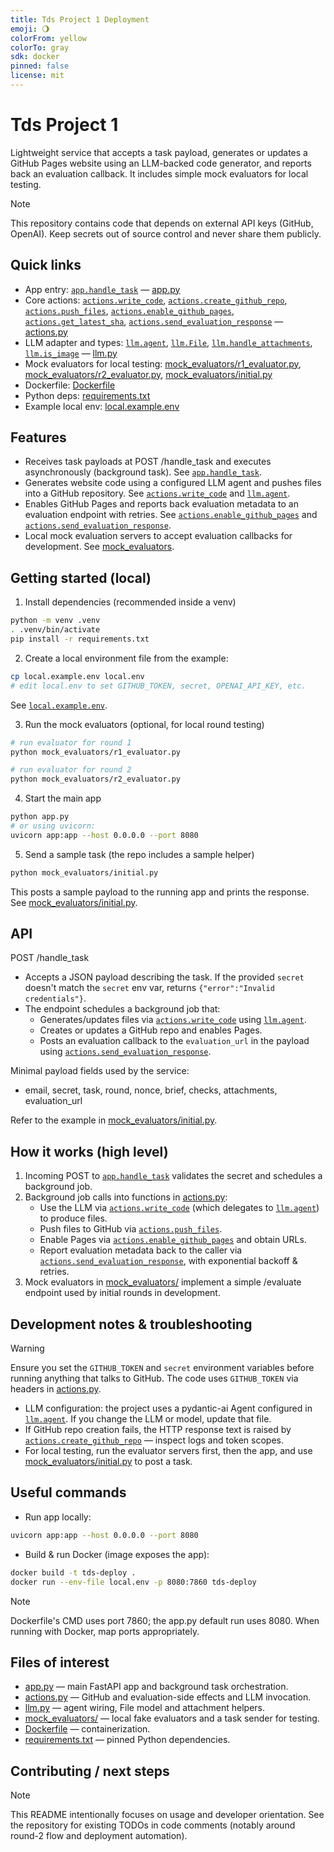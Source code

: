 ```yaml
---
title: Tds Project 1 Deployment
emoji: 🌖
colorFrom: yellow
colorTo: gray
sdk: docker
pinned: false
license: mit
---
```


# Tds Project 1

Lightweight service that accepts a task payload, generates or updates a GitHub Pages website using an LLM-backed code generator, and reports back an evaluation callback. It includes simple mock evaluators for local testing.

> [!note]
> This repository contains code that depends on external API keys (GitHub, OpenAI). Keep secrets out of source control and never share them publicly.

## Quick links
- App entry: [`app.handle_task`](app.py) — [app.py](app.py)  
- Core actions: [`actions.write_code`](actions.py), [`actions.create_github_repo`](actions.py), [`actions.push_files`](actions.py), [`actions.enable_github_pages`](actions.py), [`actions.get_latest_sha`](actions.py), [`actions.send_evaluation_response`](actions.py) — [actions.py](actions.py)  
- LLM adapter and types: [`llm.agent`](llm.py), [`llm.File`](llm.py), [`llm.handle_attachments`](llm.py), [`llm.is_image`](llm.py) — [llm.py](llm.py)  
- Mock evaluators for local testing: [mock_evaluators/r1_evaluator.py](mock_evaluators/r1_evaluator.py), [mock_evaluators/r2_evaluator.py](mock_evaluators/r2_evaluator.py), [mock_evaluators/initial.py](mock_evaluators/initial.py)  
- Dockerfile: [Dockerfile](Dockerfile)  
- Python deps: [requirements.txt](requirements.txt)  
- Example local env: [local.example.env](local.example.env)

## Features
- Receives task payloads at POST /handle_task and executes asynchronously (background task). See [`app.handle_task`](app.py).
- Generates website code using a configured LLM agent and pushes files into a GitHub repository. See [`actions.write_code`](actions.py) and [`llm.agent`](llm.py).
- Enables GitHub Pages and reports back evaluation metadata to an evaluation endpoint with retries. See [`actions.enable_github_pages`](actions.py) and [`actions.send_evaluation_response`](actions.py).
- Local mock evaluation servers to accept evaluation callbacks for development. See [mock_evaluators](mock_evaluators/).

## Getting started (local)

1. Install dependencies (recommended inside a venv)
```sh
python -m venv .venv
. .venv/bin/activate
pip install -r requirements.txt
```

2. Create a local environment file from the example:
```sh
cp local.example.env local.env
# edit local.env to set GITHUB_TOKEN, secret, OPENAI_API_KEY, etc.
```
See [`local.example.env`](local.example.env).

3. Run the mock evaluators (optional, for local round testing)
```sh
# run evaluator for round 1
python mock_evaluators/r1_evaluator.py

# run evaluator for round 2
python mock_evaluators/r2_evaluator.py
```

4. Start the main app
```sh
python app.py
# or using uvicorn:
uvicorn app:app --host 0.0.0.0 --port 8080
```

5. Send a sample task (the repo includes a sample helper)
```sh
python mock_evaluators/initial.py
```
This posts a sample payload to the running app and prints the response. See [mock_evaluators/initial.py](mock_evaluators/initial.py).

## API

POST /handle_task
- Accepts a JSON payload describing the task. If the provided `secret` doesn't match the `secret` env var, returns `{"error":"Invalid credentials"}`.
- The endpoint schedules a background job that:
  - Generates/updates files via [`actions.write_code`](actions.py) using [`llm.agent`](llm.py).
  - Creates or updates a GitHub repo and enables Pages.
  - Posts an evaluation callback to the `evaluation_url` in the payload using [`actions.send_evaluation_response`](actions.py).

Minimal payload fields used by the service:
- email, secret, task, round, nonce, brief, checks, attachments, evaluation_url

Refer to the example in [mock_evaluators/initial.py](mock_evaluators/initial.py).

## How it works (high level)
1. Incoming POST to [`app.handle_task`](app.py) validates the secret and schedules a background job.
2. Background job calls into functions in [actions.py](actions.py):
   - Use the LLM via [`actions.write_code`](actions.py) (which delegates to [`llm.agent`](llm.py)) to produce files.
   - Push files to GitHub via [`actions.push_files`](actions.py).
   - Enable Pages via [`actions.enable_github_pages`](actions.py) and obtain URLs.
   - Report evaluation metadata back to the caller via [`actions.send_evaluation_response`](actions.py), with exponential backoff & retries.
3. Mock evaluators in [mock_evaluators/](mock_evaluators/) implement a simple /evaluate endpoint used by initial rounds in development.

## Development notes & troubleshooting

> [!warning]
> Ensure you set the `GITHUB_TOKEN` and `secret` environment variables before running anything that talks to GitHub. The code uses `GITHUB_TOKEN` via headers in [actions.py](actions.py).

- LLM configuration: the project uses a pydantic-ai Agent configured in [`llm.agent`](llm.py). If you change the LLM or model, update that file.
- If GitHub repo creation fails, the HTTP response text is raised by [`actions.create_github_repo`](actions.py) — inspect logs and token scopes.
- For local testing, run the evaluator servers first, then the app, and use [mock_evaluators/initial.py](mock_evaluators/initial.py) to post a task.

## Useful commands

- Run app locally:
```sh
uvicorn app:app --host 0.0.0.0 --port 8080
```

- Build & run Docker (image exposes the app):
```sh
docker build -t tds-deploy .
docker run --env-file local.env -p 8080:7860 tds-deploy
```
> [!note]
> Dockerfile's CMD uses port 7860; the app.py default run uses 8080. When running with Docker, map ports appropriately.

## Files of interest
- [app.py](app.py) — main FastAPI app and background task orchestration.
- [actions.py](actions.py) — GitHub and evaluation-side effects and LLM invocation.
- [llm.py](llm.py) — agent wiring, File model and attachment helpers.
- [mock_evaluators/](mock_evaluators/) — local fake evaluators and a task sender for testing.
- [Dockerfile](Dockerfile) — containerization.
- [requirements.txt](requirements.txt) — pinned Python dependencies.

## Contributing / next steps
> [!note]
> This README intentionally focuses on usage and developer orientation. See the repository for existing TODOs in code comments (notably around round-2 flow and deployment automation).
